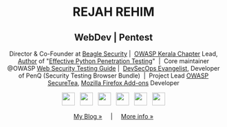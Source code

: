 <h1 align='center'> REJAH REHIM</h1>
<h2 align='center' > WebDev | Pentest </h2>

<p align='center' >Director &amp; Co-Founder at <a target="_blank" href="https://beaglesecurity.com">Beagle Security</a> |&nbsp;
<a target="_blank" href="https://kerala.owasp.org">OWASP Kerala Chapter</a> Lead, <a href="https://www.amazon.com/author/rejahrehim">Author</a> of "<a target="_blank" href="https://www.amazon.com/Mastering-Python-Penetration-Testing-Rejah-ebook/dp/B01C2XX8XI">Effective Python Penetration Testing</a>" &nbsp;|&nbsp;
Core maintainer @OWASP <a target="_blank" href="https://github.com/OWASP/wstg">Web Security Testing Guide</a>&nbsp;|&nbsp; <a target="_blank" href="https://www.peerlyst.com/posts/peerlyst-community-ebook-50-influential-devsecops-professionals-peerlyst"> DevSecOps Evangelist</a>,  Developer of PenQ (Security Testing Browser Bundle) &nbsp;|&nbsp;
Project Lead <a target="_blank" href="https://securetea.org/">OWASP SecureTea</a>, <a target="_blank" href="https://addons.mozilla.org/en-US/firefox/user/6111533/">Mozilla Firefox Add-ons</a> Developer

</p>
<div align='center'>
<a href="https://twitter.com/rejah_rehim"><img height="30" src="https://simpleicons.org/icons/twitter.svg"></a>&nbsp;&nbsp;
<a href="https://www.linkedin.com/in/rejah"><img height="30" src="https://simpleicons.org/icons/linkedin.svg"></a>&nbsp;&nbsp;
<a href="https://www.facebook.com/rejah.rehim"><img height="30" src="https://simpleicons.org/icons/facebook.svg"></a>&nbsp;&nbsp;
<a href="https://keybase.io/rejah"><img height="30"  src="https://img.shields.io/keybase/pgp/rejah?label=GPG"></a>&nbsp;&nbsp;
<a href="https://rejahrehim.com/assets/rejah.pub"><img height="30" src="https://img.shields.io/badge/Pub Key-orange"></a>&nbsp;&nbsp;
<a href="https://addons.mozilla.org/en-US/firefox/user/Rejah"><img height="30" src="https://simpleicons.org/icons/firefox.svg"></a>
</div>


<p align='center'>
<a href="https://beaglesecurity.com/blog/" >My Blog &#187;</a>&nbsp;&nbsp;&nbsp;&nbsp;&nbsp;|&nbsp;&nbsp;&nbsp;&nbsp;&nbsp;<a href="https://rejahrehim.com" id="moreinfo">More info &#187;</a>
</p>
